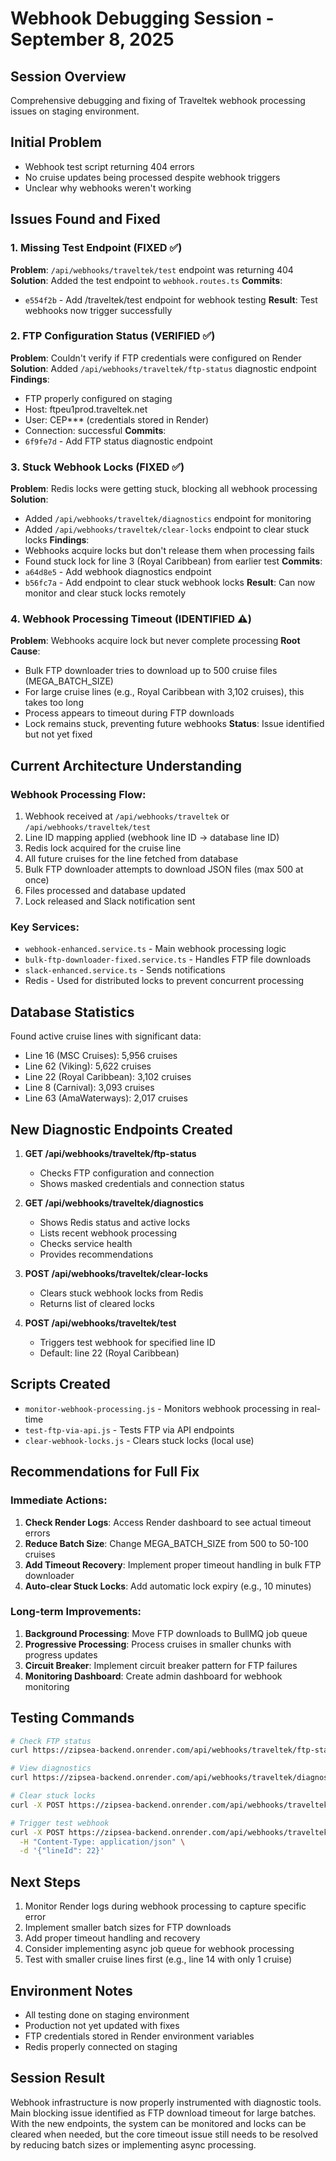 # Webhook Debugging Session - September 8, 2025

## Session Overview
Comprehensive debugging and fixing of Traveltek webhook processing issues on staging environment.

## Initial Problem
- Webhook test script returning 404 errors
- No cruise updates being processed despite webhook triggers
- Unclear why webhooks weren't working

## Issues Found and Fixed

### 1. Missing Test Endpoint (FIXED ✅)
**Problem**: `/api/webhooks/traveltek/test` endpoint was returning 404
**Solution**: Added the test endpoint to `webhook.routes.ts`
**Commits**: 
- `e554f2b` - Add /traveltek/test endpoint for webhook testing
**Result**: Test webhooks now trigger successfully

### 2. FTP Configuration Status (VERIFIED ✅)
**Problem**: Couldn't verify if FTP credentials were configured on Render
**Solution**: Added `/api/webhooks/traveltek/ftp-status` diagnostic endpoint
**Findings**: 
- FTP properly configured on staging
- Host: ftpeu1prod.traveltek.net
- User: CEP*** (credentials stored in Render)
- Connection: successful
**Commits**:
- `6f9fe7d` - Add FTP status diagnostic endpoint

### 3. Stuck Webhook Locks (FIXED ✅)
**Problem**: Redis locks were getting stuck, blocking all webhook processing
**Solution**: 
- Added `/api/webhooks/traveltek/diagnostics` endpoint for monitoring
- Added `/api/webhooks/traveltek/clear-locks` endpoint to clear stuck locks
**Findings**:
- Webhooks acquire locks but don't release them when processing fails
- Found stuck lock for line 3 (Royal Caribbean) from earlier test
**Commits**:
- `a64d8e5` - Add webhook diagnostics endpoint
- `b56fc7a` - Add endpoint to clear stuck webhook locks
**Result**: Can now monitor and clear stuck locks remotely

### 4. Webhook Processing Timeout (IDENTIFIED ⚠️)
**Problem**: Webhooks acquire lock but never complete processing
**Root Cause**: 
- Bulk FTP downloader tries to download up to 500 cruise files (MEGA_BATCH_SIZE)
- For large cruise lines (e.g., Royal Caribbean with 3,102 cruises), this takes too long
- Process appears to timeout during FTP downloads
- Lock remains stuck, preventing future webhooks
**Status**: Issue identified but not yet fixed

## Current Architecture Understanding

### Webhook Processing Flow:
1. Webhook received at `/api/webhooks/traveltek` or `/api/webhooks/traveltek/test`
2. Line ID mapping applied (webhook line ID → database line ID)
3. Redis lock acquired for the cruise line
4. All future cruises for the line fetched from database
5. Bulk FTP downloader attempts to download JSON files (max 500 at once)
6. Files processed and database updated
7. Lock released and Slack notification sent

### Key Services:
- `webhook-enhanced.service.ts` - Main webhook processing logic
- `bulk-ftp-downloader-fixed.service.ts` - Handles FTP file downloads
- `slack-enhanced.service.ts` - Sends notifications
- Redis - Used for distributed locks to prevent concurrent processing

## Database Statistics
Found active cruise lines with significant data:
- Line 16 (MSC Cruises): 5,956 cruises
- Line 62 (Viking): 5,622 cruises  
- Line 22 (Royal Caribbean): 3,102 cruises
- Line 8 (Carnival): 3,093 cruises
- Line 63 (AmaWaterways): 2,017 cruises

## New Diagnostic Endpoints Created

1. **GET /api/webhooks/traveltek/ftp-status**
   - Checks FTP configuration and connection
   - Shows masked credentials and connection status

2. **GET /api/webhooks/traveltek/diagnostics**
   - Shows Redis status and active locks
   - Lists recent webhook processing
   - Checks service health
   - Provides recommendations

3. **POST /api/webhooks/traveltek/clear-locks**
   - Clears stuck webhook locks from Redis
   - Returns list of cleared locks

4. **POST /api/webhooks/traveltek/test**
   - Triggers test webhook for specified line ID
   - Default: line 22 (Royal Caribbean)

## Scripts Created
- `monitor-webhook-processing.js` - Monitors webhook processing in real-time
- `test-ftp-via-api.js` - Tests FTP via API endpoints
- `clear-webhook-locks.js` - Clears stuck locks (local use)

## Recommendations for Full Fix

### Immediate Actions:
1. **Check Render Logs**: Access Render dashboard to see actual timeout errors
2. **Reduce Batch Size**: Change MEGA_BATCH_SIZE from 500 to 50-100 cruises
3. **Add Timeout Recovery**: Implement proper timeout handling in bulk FTP downloader
4. **Auto-clear Stuck Locks**: Add automatic lock expiry (e.g., 10 minutes)

### Long-term Improvements:
1. **Background Processing**: Move FTP downloads to BullMQ job queue
2. **Progressive Processing**: Process cruises in smaller chunks with progress updates
3. **Circuit Breaker**: Implement circuit breaker pattern for FTP failures
4. **Monitoring Dashboard**: Create admin dashboard for webhook monitoring

## Testing Commands

```bash
# Check FTP status
curl https://zipsea-backend.onrender.com/api/webhooks/traveltek/ftp-status

# View diagnostics
curl https://zipsea-backend.onrender.com/api/webhooks/traveltek/diagnostics

# Clear stuck locks
curl -X POST https://zipsea-backend.onrender.com/api/webhooks/traveltek/clear-locks

# Trigger test webhook
curl -X POST https://zipsea-backend.onrender.com/api/webhooks/traveltek/test \
  -H "Content-Type: application/json" \
  -d '{"lineId": 22}'
```

## Next Steps
1. Monitor Render logs during webhook processing to capture specific error
2. Implement smaller batch sizes for FTP downloads
3. Add proper timeout handling and recovery
4. Consider implementing async job queue for webhook processing
5. Test with smaller cruise lines first (e.g., line 14 with only 1 cruise)

## Environment Notes
- All testing done on staging environment
- Production not yet updated with fixes
- FTP credentials stored in Render environment variables
- Redis properly connected on staging

## Session Result
Webhook infrastructure is now properly instrumented with diagnostic tools. Main blocking issue identified as FTP download timeout for large batches. With the new endpoints, the system can be monitored and locks can be cleared when needed, but the core timeout issue still needs to be resolved by reducing batch sizes or implementing async processing.